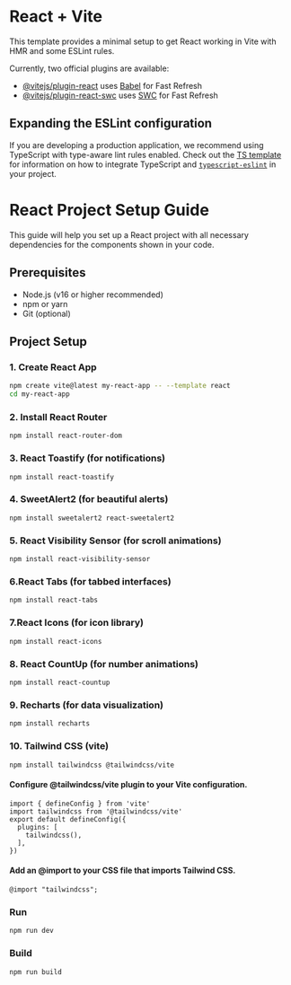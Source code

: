 # React + Vite

This template provides a minimal setup to get React working in Vite with HMR and some ESLint rules.

Currently, two official plugins are available:

- [@vitejs/plugin-react](https://github.com/vitejs/vite-plugin-react/blob/main/packages/plugin-react) uses [Babel](https://babeljs.io/) for Fast Refresh
- [@vitejs/plugin-react-swc](https://github.com/vitejs/vite-plugin-react/blob/main/packages/plugin-react-swc) uses [SWC](https://swc.rs/) for Fast Refresh

## Expanding the ESLint configuration

If you are developing a production application, we recommend using TypeScript with type-aware lint rules enabled. Check out the [TS template](https://github.com/vitejs/vite/tree/main/packages/create-vite/template-react-ts) for information on how to integrate TypeScript and [`typescript-eslint`](https://typescript-eslint.io) in your project.


# React Project Setup Guide

This guide will help you set up a React project with all necessary dependencies for the components shown in your code.

## Prerequisites
- Node.js (v16 or higher recommended)
- npm or yarn
- Git (optional)

## Project Setup

### 1. Create React App
```bash
npm create vite@latest my-react-app -- --template react
cd my-react-app
```
### 2. Install React Router
```
npm install react-router-dom
```
### 3. React Toastify (for notifications)
```
npm install react-toastify
```

### 4. SweetAlert2 (for beautiful alerts)
```
npm install sweetalert2 react-sweetalert2
```
### 5. React Visibility Sensor (for scroll animations)
```
npm install react-visibility-sensor
```

### 6.React Tabs (for tabbed interfaces)
```
npm install react-tabs
```

### 7.React Icons (for icon library)
```
npm install react-icons
```

### 8. React CountUp (for number animations)
```
npm install react-countup
```
### 9. Recharts (for data visualization)
```
npm install recharts
```
### 10. Tailwind CSS (vite)
```
npm install tailwindcss @tailwindcss/vite
```
  #### Configure @tailwindcss/vite plugin to your Vite configuration.
  ```
  import { defineConfig } from 'vite'
  import tailwindcss from '@tailwindcss/vite'
  export default defineConfig({
    plugins: [
      tailwindcss(),
    ],
  })
  ```
  #### Add an @import to your CSS file that imports Tailwind CSS.
  ```
  @import "tailwindcss";
  ```
### Run 
```
npm run dev
```
### Build
```
npm run build
```
